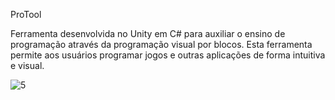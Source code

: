 
ProTool

Ferramenta desenvolvida no Unity em C# para auxiliar o ensino de programação através da programação visual por blocos. Esta ferramenta permite aos usuários programar jogos e outras aplicações de forma intuitiva e visual.

![5](https://github.com/user-attachments/assets/948724ef-dacd-434d-923c-f784a0f169f4)
